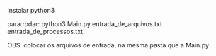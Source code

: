instalar python3

para rodar:
python3 Main.py entrada_de_arquivos.txt entrada_de_processos.txt

OBS: colocar os arquivos de entrada, na mesma pasta que a Main.py